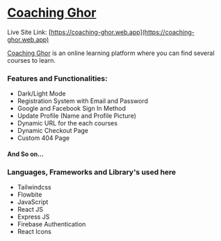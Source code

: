 # [Coaching Ghor](https://coaching-ghor.web.app)

Live Site Link: [https://coaching-ghor.web.app](https://coaching-ghor.web.app)

[Coaching Ghor](https://coaching-ghor.web.app) is an online learning platform where you can find several courses to learn.

### Features and Functionalities:
* Dark/Light Mode
* Registration System with Email and Password
* Google and Facebook Sign In Method
* Update Profile (Name and Profile Picture)
* Dynamic URL for the each courses
* Dynamic Checkout Page
* Custom 404 Page
#### And So on...

### Languages, Frameworks and Library's used here
* Tailwindcss
* Flowbite
* JavaScript
* React JS
* Express JS
* Firebase Authentication
* React Icons